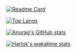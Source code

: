 [![Readme Card](https://github-readme-stats.vercel.app/api/pin/?username=KayCHENvip&repo=web-study)](https://github.com/KayCHENvip/web-study)

[![Top Langs](https://github-readme-stats.vercel.app/api/top-langs/?username=KayCHENvip&layout=compact)](https://github.com/KayCHENvip/github-readme-stats)

[![Anurag's GitHub stats](https://github-readme-stats.vercel.app/api?username=KayCHENvip&show_icons=true&theme=synthwave)](https://github.com/KayCHENvip/github-readme-stats)

[![Harlok's wakatime stats](https://github-readme-stats.vercel.app/api/wakatime?username=KayCHENvip)](https://github.com/KayCHENvip/github-readme-stats)






